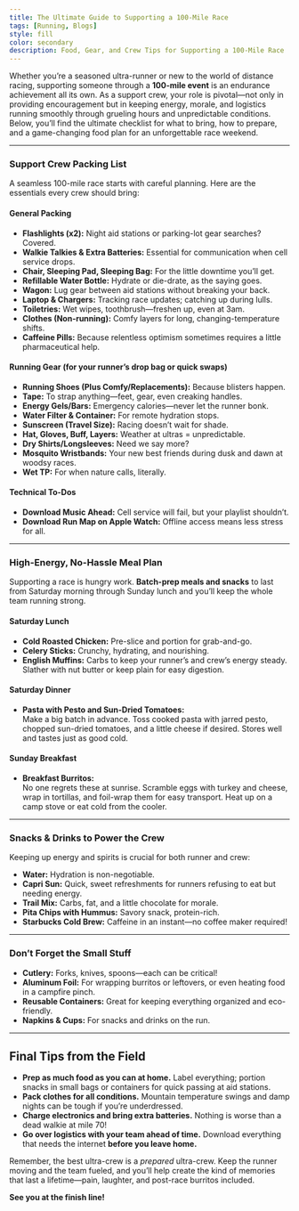 ```yaml
---
title: The Ultimate Guide to Supporting a 100-Mile Race
tags: [Running, Blogs]
style: fill
color: secondary
description: Food, Gear, and Crew Tips for Supporting a 100-Mile Race
---
```


Whether you’re a seasoned ultra-runner or new to the world of distance racing, supporting someone through a **100-mile event** is an endurance achievement all its own. As a support crew, your role is pivotal—not only in providing encouragement but in keeping energy, morale, and logistics running smoothly through grueling hours and unpredictable conditions. Below, you’ll find the ultimate checklist for what to bring, how to prepare, and a game-changing food plan for an unforgettable race weekend.

---

### **Support Crew Packing List**

A seamless 100-mile race starts with careful planning. Here are the essentials every crew should bring:

#### **General Packing**
- **Flashlights (x2):** Night aid stations or parking-lot gear searches? Covered.
- **Walkie Talkies & Extra Batteries:** Essential for communication when cell service drops.
- **Chair, Sleeping Pad, Sleeping Bag:** For the little downtime you’ll get.
- **Refillable Water Bottle:** Hydrate or die-drate, as the saying goes.
- **Wagon:** Lug gear between aid stations without breaking your back.
- **Laptop & Chargers:** Tracking race updates; catching up during lulls.
- **Toiletries:** Wet wipes, toothbrush—freshen up, even at 3am.
- **Clothes (Non-running):** Comfy layers for long, changing-temperature shifts.
- **Caffeine Pills:** Because relentless optimism sometimes requires a little pharmaceutical help.

#### **Running Gear (for your runner’s drop bag or quick swaps)**
- **Running Shoes (Plus Comfy/Replacements):** Because blisters happen.
- **Tape:** To strap anything—feet, gear, even creaking handles.
- **Energy Gels/Bars:** Emergency calories—never let the runner bonk.
- **Water Filter & Container:** For remote hydration stops.
- **Sunscreen (Travel Size):** Racing doesn’t wait for shade.
- **Hat, Gloves, Buff, Layers:** Weather at ultras = unpredictable.
- **Dry Shirts/Longsleeves:** Need we say more?
- **Mosquito Wristbands:** Your new best friends during dusk and dawn at woodsy races.
- **Wet TP:** For when nature calls, literally.

#### **Technical To-Dos**
- **Download Music Ahead:** Cell service will fail, but your playlist shouldn’t.
- **Download Run Map on Apple Watch:** Offline access means less stress for all.

---

### **High-Energy, No-Hassle Meal Plan**

Supporting a race is hungry work. **Batch-prep meals and snacks** to last from Saturday morning through Sunday lunch and you’ll keep the whole team running strong.

#### **Saturday Lunch**
- **Cold Roasted Chicken:** Pre-slice and portion for grab-and-go. 
- **Celery Sticks:** Crunchy, hydrating, and nourishing. 
- **English Muffins:** Carbs to keep your runner’s and crew’s energy steady. Slather with nut butter or keep plain for easy digestion.

#### **Saturday Dinner**
- **Pasta with Pesto and Sun-Dried Tomatoes:**  
  Make a big batch in advance. Toss cooked pasta with jarred pesto, chopped sun-dried tomatoes, and a little cheese if desired. Stores well and tastes just as good cold.

#### **Sunday Breakfast**
- **Breakfast Burritos:**  
  No one regrets these at sunrise. Scramble eggs with turkey and cheese, wrap in tortillas, and foil-wrap them for easy transport. Heat up on a camp stove or eat cold from the cooler.

---

### **Snacks & Drinks to Power the Crew**

Keeping up energy and spirits is crucial for both runner and crew:

- **Water:** Hydration is non-negotiable.
- **Capri Sun:** Quick, sweet refreshments for runners refusing to eat but needing energy.
- **Trail Mix:** Carbs, fat, and a little chocolate for morale.
- **Pita Chips with Hummus:** Savory snack, protein-rich.
- **Starbucks Cold Brew:** Caffeine in an instant—no coffee maker required!

---

### **Don’t Forget the Small Stuff**
- **Cutlery:** Forks, knives, spoons—each can be critical!
- **Aluminum Foil:** For wrapping burritos or leftovers, or even heating food in a campfire pinch.
- **Reusable Containers:** Great for keeping everything organized and eco-friendly.
- **Napkins & Cups:** For snacks and drinks on the run.

---

## **Final Tips from the Field**

- **Prep as much food as you can at home.** Label everything; portion snacks in small bags or containers for quick passing at aid stations.
- **Pack clothes for all conditions.** Mountain temperature swings and damp nights can be tough if you’re underdressed.
- **Charge electronics and bring extra batteries.** Nothing is worse than a dead walkie at mile 70!
- **Go over logistics with your team ahead of time.** Download everything that needs the internet **before you leave home.**

Remember, the best ultra-crew is a *prepared* ultra-crew. Keep the runner moving and the team fueled, and you’ll help create the kind of memories that last a lifetime—pain, laughter, and post-race burritos included.

**See you at the finish line!**